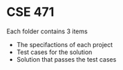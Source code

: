 # CSE 471

Each folder contains 3 items 
 - The specifactions of each project
 - Test cases for the solution
 - Solution that passes the test cases

